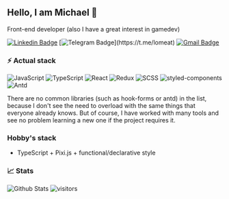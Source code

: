## Hello, I am Michael 👋

Front-end developer (also I have a great interest in gamedev)

[![Linkedin Badge](https://img.shields.io/badge/-lomeat-blue?style=flat-square&logo=Linkedin&logoColor=white&link=https://www.linkedin.com/in/lomeat/)](https://www.linkedin.com/in/lomeat/)
[![Telegram Badge](https://img.shields.io/badge/-lomeat_(best_choice)-blue?style=flat-square&logo=telegram&logoColor=white&link=https://t.me/lomeat/)](https://t.me/lomeat)
[![Gmail Badge](https://img.shields.io/badge/-lom3at@gmail.com-red?style=flat-square&logo=gmail&logoColor=white&link=mailto:lom3at@gmail.com)](mailto:lom3at@gmail.com)

### ⚡ Actual stack

![JavaScript](https://img.shields.io/badge/-JavaScript-black?style=flat-square&logo=javascript)
![TypeScript](https://img.shields.io/badge/-TypeScript-darkblue?style=flat-square&logo=typescript&logoColor=white)
![React](https://img.shields.io/badge/-React-blue?style=flat-square&logo=react&logoColor=white)
![Redux](https://img.shields.io/badge/-Redux-purple?style=flat-square&logo=redux)
![SCSS](https://img.shields.io/badge/-SCSS-red?style=flat-square&logo=sass&logoColor=white)
![styled-components](https://img.shields.io/badge/-Styled-brown?style=flat-square&logo=styled-components&logoColor=white)
![Antd](https://img.shields.io/badge/-Ant_Design-blue?style=flat-square&logo=antd&logoColor=white)

There are no common libraries (such as hook-forms or antd) in the list, because I don't see the need to overload with the same things that everyone already knows. But of course, I have worked with many tools and see no problem learning a new one if the project requires it.

### Hobby's stack

- TypeScript + Pixi.js + functional/declarative style

### :chart_with_upwards_trend: Stats

![Github Stats](https://github-readme-stats.vercel.app/api?username=lomeat&show_icons=true)
![visitors](https://visitor-badge.laobi.icu/badge?page_id=lomeat.lomeat)
